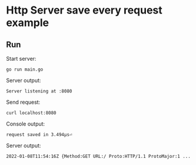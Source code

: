 # Http Server save every request example

## Run

Start server:
```console
go run main.go
```

Server output:

```console
Server listening at :8080
```

Send request:
```console
curl localhost:8080
```
Console output:
```console
request saved in 3.494µs⏎
```

Server output:
```console
2022-01-08T11:54:16Z {Method:GET URL:/ Proto:HTTP/1.1 ProtoMajor:1 ...
```
